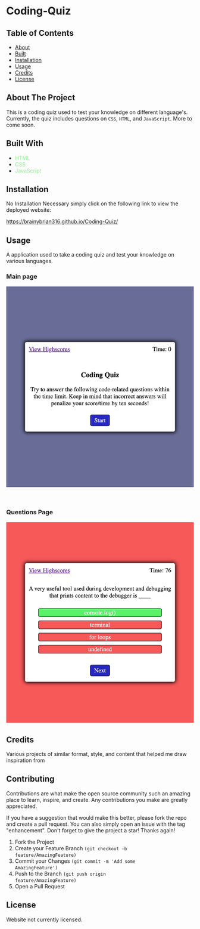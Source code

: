 # Coding-Quiz

## Table of Contents
- [About](#About-The-Project)
- [Built](#built-with)
- [Installation](#Installation)
- [Usage](#Usage)
- [Credits](#Credits)
- [License](#License)

## About The Project

This is a coding quiz used to test your knowledge on different language's. Currently, the quiz includes questions on <code>CSS</code>, <code>HTML</code>, and <code>JavaScript</code>. More to come soon.

## Built With
- <span style="color:lightgreen">HTML</span>
- <span style="color:lightgreen">CSS</span>
- <span style="color:lightgreen">JavaScript</span>

## Installation
No Installation Necessary simply click on the following link to view the deployed website:

https://brainybrian316.github.io/Coding-Quiz/

## Usage
A application used to take a coding quiz and test your knowledge on various languages. 

<h3> Main page</h3>

![ScreenShot](/assets/images/Home.png)

&nbsp;

<h3> Questions Page </h3>

![ScreenShot](/assets/images/feedback.png)


## Credits
Various projects of similar format, style, and content that helped me draw inspiration from

## Contributing
Contributions are what make the open source community such an amazing place to learn, inspire, and create. Any contributions you make are greatly appreciated.

If you have a suggestion that would make this better, please fork the repo and create a pull request. You can also simply open an issue with the tag "enhancement". Don't forget to give the project a star! Thanks again!

1. Fork the Project
2. Create your Feature Branch <code>(git checkout -b feature/AmazingFeature)</code>
3. Commit your Changes <code>(git commit -m 'Add some AmazingFeature')</code>
4. Push to the Branch <code>(git push origin feature/AmazingFeature)</code>
5. Open a Pull Request

## License
Website not currently licensed.

